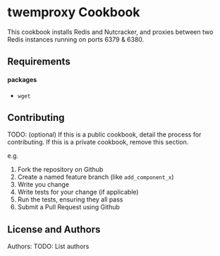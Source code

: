 twemproxy Cookbook
==================
This cookbook installs Redis and Nutcracker, and proxies between two Redis instances running on ports 6379 & 6380.

Requirements
------------
#### packages
- `wget`


Contributing
------------
TODO: (optional) If this is a public cookbook, detail the process for contributing. If this is a private cookbook, remove this section.

e.g.
1. Fork the repository on Github
2. Create a named feature branch (like `add_component_x`)
3. Write you change
4. Write tests for your change (if applicable)
5. Run the tests, ensuring they all pass
6. Submit a Pull Request using Github

License and Authors
-------------------
Authors: TODO: List authors
